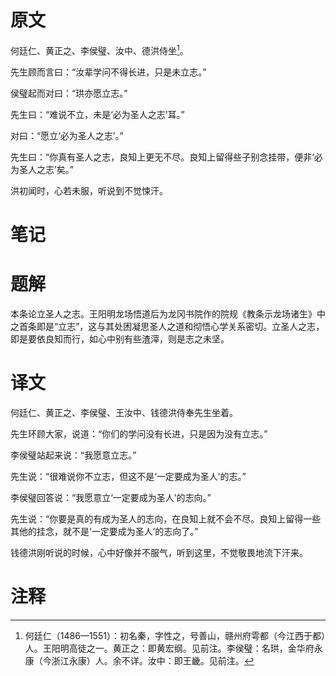 # 原文
何廷仁、黄正之、李侯璧、汝中、德洪侍坐[^1]。

先生顾而言曰：“汝辈学问不得长进，只是未立志。”

侯璧起而对曰：“珙亦愿立志。”

先生曰：“难说不立，未是‘必为圣人之志’耳。”

对曰：“愿立‘必为圣人之志’。”

先生曰：“你真有圣人之志，良知上更无不尽。良知上留得些子别念挂带，便非‘必为圣人之志’矣。”

洪初闻时，心若未服，听说到不觉悚汗。
# 笔记

# 题解
本条论立圣人之志。王阳明龙场悟道后为龙冈书院作的院规《教条示龙场诸生》中之首条即是“立志”，这与其处困凝思圣人之道和彻悟心学关系密切。立圣人之志，即是要依良知而行，如心中别有些渣滓，则是志之未坚。
# 译文
何廷仁、黄正之、李侯璧、王汝中、钱德洪侍奉先生坐着。

先生环顾大家，说道：“你们的学问没有长进，只是因为没有立志。”

李侯璧站起来说：“我愿意立志。”

先生说：“很难说你不立志，但这不是‘一定要成为圣人’的志。”

李侯璧回答说：“我愿意立‘一定要成为圣人’的志向。”

先生说：“你要是真的有成为圣人的志向，在良知上就不会不尽。良知上留得一些其他的挂念，就不是‘一定要成为圣人’的志向了。”

钱德洪刚听说的时候，心中好像并不服气，听到这里，不觉敬畏地流下汗来。
# 注释

[^1]: 何廷仁（1486—1551）：初名秦，字性之，号善山，赣州府雩都（今江西于都）人。王阳明高徒之一。黄正之：即黄宏纲。见前注。李侯璧：名珙，金华府永康（今浙江永康）人。余不详。汝中：即王畿。见前注。